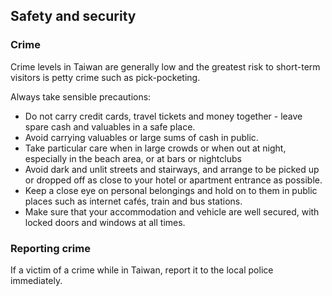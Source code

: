 ## Safety and security

### **Crime**

Crime levels in Taiwan are generally low and the greatest risk to short-term visitors is petty crime such as pick-pocketing.

Always take sensible precautions:

* Do not carry credit cards, travel tickets and money together - leave spare cash and valuables in a safe place.
* Avoid carrying valuables or large sums of cash in public.
* Take particular care when in large crowds or when out at night, especially in the beach area, or at bars or nightclubs
* Avoid dark and unlit streets and stairways, and arrange to be picked up or dropped off as close to your hotel or apartment entrance as possible.
* Keep a close eye on personal belongings and hold on to them in public places such as internet cafés, train and bus stations.
* Make sure that your accommodation and vehicle are well secured, with locked doors and windows at all times.

### **Reporting crime**

If a victim of a crime while in Taiwan, report it to the local police immediately.